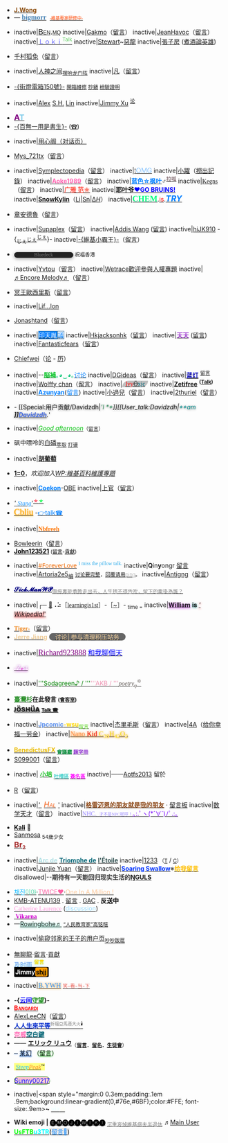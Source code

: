   - **[<span style="color: #8c4d0e;">J.</span>](https://zh.wikipedia.org/wiki/user:Wong128hk "wikilink")[<span style="color: #8c4d0e;">Wong</span>](https://zh.wikipedia.org/wiki/user_talk:Wong128hk "wikilink")**
  - — **[<font face="MS Gothic" size="3" color="#4682B4">bigmorr</font>](https://zh.wikipedia.org/wiki/User:Bigmorr "wikilink")**  [<font face="MS Gothic" size="-2"><span style="color:#FF4500">-維基專家研修中-</span>](https://zh.wikipedia.org/wiki/User_talk:Bigmorr "wikilink")</font>

<!-- end list -->

  -
    inactive|<span style="font-size: 13pt; font-variant:small-caps; font-family:Arial">[Ben](https://zh.wikipedia.org/wiki/User:Bencmq "wikilink").[mq](https://zh.wikipedia.org/wiki/User_talk:Bencmq "wikilink")</span>
    inactive|[Gakmo](https://zh.wikipedia.org/wiki/User:Gakmo "wikilink")（[留言](https://zh.wikipedia.org/wiki/User_talk:Gakmo "wikilink")）
    inactive|[JeanHavoc](https://zh.wikipedia.org/wiki/User:JeanHavoc "wikilink")（[留言](https://zh.wikipedia.org/wiki/User_talk:JeanHavoc "wikilink")）
    inactive|[<font color="#6666FF">Ｌｏｋｉ</font>](https://zh.wikipedia.org/wiki/User:Lokionly "wikilink")[<sup><font color="#66CC66">Talk</font></sup>](https://zh.wikipedia.org/wiki/User_talk:Lokionly "wikilink")
    inactive|[Stewart](https://zh.wikipedia.org/wiki/User:Stewart "wikilink")\~[惡龍](https://zh.wikipedia.org/wiki/User_talk:Stewart "wikilink")
    inactive|[張子房](https://zh.wikipedia.org/wiki/User:子房 "wikilink") ([煮酒論英雄](https://zh.wikipedia.org/wiki/User_talk:子房 "wikilink"))

<!-- end list -->

  - [千村狐兔](https://zh.wikipedia.org/wiki/User:Manchiu "wikilink")（[留言](https://zh.wikipedia.org/wiki/User_talk:Manchiu "wikilink")）

<!-- end list -->

  -
    inactive|[人神之间](https://zh.wikipedia.org/wiki/User:人神之间 "wikilink")<sub>[摆哈龙门阵](https://zh.wikipedia.org/wiki/User_talk:人神之间 "wikilink")</sub>
    inactive|[凡](https://zh.wikipedia.org/wiki/User:魯班 "wikilink")（[留言](https://zh.wikipedia.org/wiki/User_talk:魯班 "wikilink")）

<!-- end list -->

  - [-{街燈電箱150號}-](https://zh.wikipedia.org/wiki/User:Cdip150 "wikilink") <small>[開箱維修](https://zh.wikipedia.org/wiki/User_talk:Cdip150 "wikilink") [抄錶](https://zh.wikipedia.org/wiki/Special:Contributions/Cdip150 "wikilink") [檢驗證明](https://zh.wikipedia.org/wiki/WP:AH/ARC/2011/1-3 "wikilink")</small>

<!-- end list -->

  -
    inactive|[Alex](https://zh.wikipedia.org/wiki/User:Alexsh "wikilink") [S.](https://zh.wikipedia.org/wiki/User_talk:Alexsh "wikilink")[H.](https://zh.wikipedia.org/wiki/Special:Contributions/Alexsh "wikilink") [Lin](https://zh.wikipedia.org/wiki/Special:Emailuser/Alexsh "wikilink")
    inactive|[Jimmy Xu](https://zh.wikipedia.org/wiki/User:Jimmy_Xu "wikilink") <sup>[论](https://zh.wikipedia.org/wiki/User_talk:Jimmy_Xu "wikilink")</sup>

<!-- end list -->

  - [<font size="4.5" color="purple">**A**</font>](https://zh.wikipedia.org/wiki/User:AT "wikilink")[<font size="4.5" color="skyblue">**T**</font>](https://zh.wikipedia.org/wiki/User_talk:AT "wikilink")
  - [-{百無一用是書生}-](https://zh.wikipedia.org/wiki/User:Shizhao "wikilink") ([☎](https://zh.wikipedia.org/wiki/User_talk:Shizhao "wikilink"))

<!-- end list -->

  -
    inactive|[用心阁](https://zh.wikipedia.org/wiki/User:用心阁 "wikilink")[（对话页）](https://zh.wikipedia.org/wiki/User_Talk:用心阁 "wikilink")

<!-- end list -->

  - [Mys_721tx](https://zh.wikipedia.org/wiki/User:Mys_721tx "wikilink")（[留言](https://zh.wikipedia.org/wiki/User_talk:Mys_721tx "wikilink")）

<!-- end list -->

  -
    inactive|[Symplectopedia](https://zh.wikipedia.org/wiki/User:Symplectopedia "wikilink")（[留言](https://zh.wikipedia.org/wiki/User_talk:Symplectopedia "wikilink")）
    inactive|<span style="font: 200 1.1em -apple-system, 'Segoe UI', system-ui, 'Helvetica Neue', 'Roboto', Arial, sans-serif;">[t](https://zh.wikipedia.org/wiki/User:Tommyang "wikilink")[<span style="color:#1e90ff;">OMG</span>](https://zh.wikipedia.org/wiki/User_talk:Tommyang "wikilink")</span>
    inactive|[小躍](https://zh.wikipedia.org/wiki/User_talk:小躍 "wikilink")（[撈出記錄](https://zh.wikipedia.org/wiki/Special:用户贡献/小躍 "wikilink")）
    inactive|[<span style="color: #FF69B4;">**Aoke1989**</span>](https://zh.wikipedia.org/wiki/User:Aoke1989 "wikilink")（[留言](https://zh.wikipedia.org/wiki/User_talk:Aoke1989 "wikilink")）
    inactive|[<font color="#007FFF">**蓝色☆枫叶**</font>](https://zh.wikipedia.org/wiki/User:Blove_maple "wikilink")♂<sup>[<font color="#48272E">拉呱</font>](https://zh.wikipedia.org/wiki/User_talk:Blove_maple "wikilink")</sup>
    inactive|<font face='Verdana'>[Kegns](https://zh.wikipedia.org/wiki/User:Kegns "wikilink")</font>（[留言](https://zh.wikipedia.org/wiki/User_talk:Kegns "wikilink")）
    inactive|**[<span style="color:#FF4D40;">广雅 范</span>](https://zh.wikipedia.org/wiki/User:范 "wikilink")[<span style="color:salmon ; text-shadow: 0pt 1px 4px salmon;">★</span>](https://zh.wikipedia.org/wiki/User_talk:范 "wikilink")**
    inactive|<B>[耶](https://zh.wikipedia.org/wiki/user:_yhz1221 "wikilink")[叶](https://zh.wikipedia.org/wiki/user_talk:_yhz1221 "wikilink")[爷](https://zh.wikipedia.org/wiki/Special:用户贡献/Yhz1221 "wikilink")[<font color="blue">♥GO BRUINS\!</font>](https://zh.wikipedia.org/wiki/UCLA "wikilink")</B>
    inactive|<span style="color:darkblue">**[SnowKylin](https://zh.wikipedia.org/wiki/User:Snowkylin "wikilink")**</span>（[Li](https://zh.wikipedia.org/wiki/雪豹 "wikilink")|[Sn](https://zh.wikipedia.org/wiki/User_talk:Snowkylin "wikilink")|[Δ*H*](https://zh.wikipedia.org/wiki/Special:用户贡献/Snowkylin "wikilink")）
    inactive|[<span style="color:#00FF7F;font-family:Comic Sans MS;font-size: 14pt;">**CHEM**</span>](https://zh.wikipedia.org/wiki/User:jsjsjs1111 "wikilink").[<span style="color:#FF0000;">is</span>](https://zh.wikipedia.org/wiki/Portal:化学 "wikilink").[<span style="color:#007FFF;font-size: 14pt;">***TRY***</span>](https://zh.wikipedia.org/wiki/User_talk:jsjsjs1111 "wikilink")

<!-- end list -->

  - [章安德魯](https://zh.wikipedia.org/wiki/User:Ch.Andrew "wikilink")（[留言](https://zh.wikipedia.org/wiki/User_talk:Ch.Andrew "wikilink")）

<!-- end list -->

  -
    inactive|[Supaplex](https://zh.wikipedia.org/wiki/User:Supaplex "wikilink")（[留言](https://zh.wikipedia.org/wiki/User_talk:Supaplex "wikilink")）
    inactive|[Addis Wang](https://zh.wikipedia.org/wiki/用户:AddisWang "wikilink") ([留言](https://zh.wikipedia.org/wiki/User_talk:AddisWang "wikilink"))
    inactive|[hiJK910](https://zh.wikipedia.org/wiki/User:Hijk910 "wikilink") <span lang="ja" xml:lang="ja">-{[<sub>じぇ</sub><small>じぇ</small>](https://zh.wikipedia.org/wiki/User_talk:Hijk910 "wikilink")<sup>[じぇ](https://zh.wikipedia.org/wiki/Special:Contributions/Hijk910 "wikilink")</sup>}-</span>
    inactive|[-{維基小霸王}-](https://zh.wikipedia.org/wiki/User:維基小霸王 "wikilink")（[留言](https://zh.wikipedia.org/wiki/User_talk:維基小霸王 "wikilink")）

<!-- end list -->

  - [<span style="font:83% Times;line-height:1.1em;border-radius:9em;padding:0 4em;box-shadow:0 2px 9px #999;background:#222;color:#777" lang="en">Bluedeck</span>](https://zh.wikipedia.org/wiki/User_talk:Bluedeck "wikilink") <small>祝福香港</small>

<!-- end list -->

  -
    inactive|[Yvtou](https://zh.wikipedia.org/wiki/User:Yvtou "wikilink")（[留言](https://zh.wikipedia.org/wiki/User_talk:Yvtou "wikilink")）
    inactive|[Wetrace歡迎參與](https://zh.wikipedia.org/wiki/User:Wetrace "wikilink")[人權專題](https://zh.wikipedia.org/wiki/WP:人權專題 "wikilink")
    inactive|[♬Encore Melody♬](https://zh.wikipedia.org/wiki/User:Wasami007 "wikilink")（[留言](https://zh.wikipedia.org/wiki/User_talk:Wasami007 "wikilink")）

<!-- end list -->

  - [冥王歐西里斯](https://zh.wikipedia.org/wiki/User:S8321414 "wikilink")（[留言](https://zh.wikipedia.org/wiki/User_talk:S8321414 "wikilink")）

<!-- end list -->

  -
    inactive|[Lif…](https://zh.wikipedia.org/wiki/User:Liflon "wikilink")[lon](https://zh.wikipedia.org/wiki/User_talk:Liflon "wikilink")

<!-- end list -->

  - [Jonashtand](https://zh.wikipedia.org/wiki/User:Jonashtand "wikilink")（[留言](https://zh.wikipedia.org/wiki/User_talk:Jonashtand "wikilink")）

<!-- end list -->

  -
    inactive|[<span style="background:#007FFF;color:white;border:solid 1px #427DAD;">印天胤</span>](https://zh.wikipedia.org/wiki/User:TianyinLee "wikilink")[<span style="color:#007FFF; border:solid 1px #427DAD;">議</span>](https://zh.wikipedia.org/wiki/User_talk:TianyinLee "wikilink")
    inactive|[Hkjacksonhk](https://zh.wikipedia.org/wiki/User:Hkjacksonhk "wikilink")（[留言](https://zh.wikipedia.org/wiki/User_talk:Hkjacksonhk "wikilink")）
    inactive|[<span style="color: #9932CC;">**天天**</span>](https://zh.wikipedia.org/wiki/User:DreamLiner "wikilink") ([留言](https://zh.wikipedia.org/wiki/User_talk:DreamLiner "wikilink"))
    inactive|[Fantasticfears](https://zh.wikipedia.org/wiki/User:Fantasticfears "wikilink")（[留言](https://zh.wikipedia.org/wiki/User_talk:Fantasticfears "wikilink")）

<!-- end list -->

  - [Chiefwei](https://zh.wikipedia.org/wiki/User:Chiefwei "wikilink")（[论](https://zh.wikipedia.org/wiki/User_talk:Chiefwei "wikilink") - [历](https://zh.wikipedia.org/wiki/Special:Contributions/Chiefwei "wikilink")）

<!-- end list -->

  -
    inactive|--[<font color="#08C428" face="Mincho">**脳補**</font>](https://zh.wikipedia.org/wiki/User:脳内補完 "wikilink")<font color="08C476">｡◕‿◕｡</font>[<span style="color:#007FFF">讨论</span>](https://zh.wikipedia.org/wiki/User_talk:脳内補完 "wikilink")
    inactive|[DGideas](https://zh.wikipedia.org/wiki/user:DGideas "wikilink")（[留言](https://zh.wikipedia.org/wiki/user_talk:DGideas "wikilink")）
    inactive|[<span style="color:blue; text-shadow:0 1px 1px black;">蓝灯</span>](https://zh.wikipedia.org/wiki/User:Lt2818 "wikilink") <sup>[留言](https://zh.wikipedia.org/wiki/User_talk:Lt2818 "wikilink")</sup>
    inactive|[Wolffy chan](https://zh.wikipedia.org/wiki/User:Wolffy_chan "wikilink")（[留言](https://zh.wikipedia.org/wiki/User_talk:Wolffy_chan "wikilink")）
    inactive|<span style="font-family:'century gothic';background:Silver;border-radius:2em 0;">  [<span style="color:#FF0000">Ivy</span>Ӫ](https://zh.wikipedia.org/wiki/User:ivyxjc "wikilink")[<span style="color:#006374">xjc</span>](https://zh.wikipedia.org/wiki/User_talk:ivyxjc#top "wikilink")  </span>
    inactive|<b><span lang="en">[Zetifree](https://zh.wikipedia.org/wiki/User:Zetifree "wikilink")</span></b> <sup><b><span lang="en">([Talk](https://zh.wikipedia.org/wiki/User_talk:Zetifree "wikilink"))</span></b></sup>
    inactive|[<span style="color: #007FFF;">**Azunyan**</span>](https://zh.wikipedia.org/wiki/User:Yxyang93 "wikilink")([<span style="color: #007FFF;">留言</span>](https://zh.wikipedia.org/wiki/User_talk:Yxyang93 "wikilink"))
    inactive|[小過兒](https://zh.wikipedia.org/wiki/User:Subscriptshoe9 "wikilink")（[留言](https://zh.wikipedia.org/wiki/User_talk:Subscriptshoe9 "wikilink")）
    inactive|[2thuriel](https://zh.wikipedia.org/wiki/User:2thuriel "wikilink")（[留言](https://zh.wikipedia.org/wiki/User_talk:2thuriel "wikilink")）

<!-- end list -->

  - \- <span style="text-shadow:0 1px 5px #808080">\[\[Special:用户贡献/Davidzdh|<font color="#2E8B57">*'I **</font>\]\]\[\[User_talk:Davidzdh|<font color="#008B8B">**am **</font>\]\][<font color="#4169E1">**Davidzdh**</font>](https://zh.wikipedia.org/wiki/User:Davidzdh "wikilink")**.*'</span>

<!-- end list -->

  -
    inactive|[<span style="color:#00c10b;">*Good afternoon*</span>](https://zh.wikipedia.org/wiki/User:Good_afternoon "wikilink")<small>（[留言](https://zh.wikipedia.org/wiki/User_Talk:Good_afternoon "wikilink")）</small>

<!-- end list -->

  - 砜中嘌呤的[白磷](https://zh.wikipedia.org/wiki/User:WhitePhosphorus "wikilink")<sub>[萃取](https://zh.wikipedia.org/wiki/User_talk:WhitePhosphorus "wikilink") [打谱](https://zh.wikipedia.org/wiki/Special:用户贡献/WhitePhosphorus "wikilink")</sub>

<!-- end list -->

  -
    inactive|[**胡葡萄**](https://zh.wikipedia.org/wiki/U:胡葡萄 "wikilink")

<!-- end list -->

  - **[1](https://zh.wikipedia.org/wiki/User:Alexander_Misel "wikilink")[=](https://zh.wikipedia.org/wiki/User_talk:Alexander_Misel "wikilink")[0](https://zh.wikipedia.org/wiki/Special:用户贡献/Alexander_Misel "wikilink")**，*欢迎加入[WP:維基百科維護專題](https://zh.wikipedia.org/wiki/WP:維基百科維護專題 "wikilink")*

<!-- end list -->

  -
    inactive|[<span style="color: #007FFF;">**Coekon**</span>](https://zh.wikipedia.org/wiki/User:Coekon "wikilink")-[OBE](https://zh.wikipedia.org/wiki/User_talk:Coekon "wikilink")
    inactive|[上官](https://zh.wikipedia.org/wiki/User:Shangkuanlc "wikilink")（[留言](https://zh.wikipedia.org/wiki/User_talk:Shangkuanlc "wikilink")）

<!-- end list -->

  - [*' <span style="font-family:Cursive; color:#29F" lang="en">Stang</span>*'](https://zh.wikipedia.org/wiki/U:Stang "wikilink")<sup>[<span style="color:#F67 ">★</span>](https://zh.wikipedia.org/wiki/UT:Stang "wikilink")[<span style="color:#3F6 ">★</span>](https://zh.wikipedia.org/wiki/Special:Contribs/Stang "wikilink")</sup>
  - [<span style="color:orange;font: 20px Segoe Script;text-shadow:0 1px 3px orange">Cbliu</span>](https://zh.wikipedia.org/wiki/User:cbliu "wikilink") -[<span style="color: #007FFF;">👉talk☎</span>](https://zh.wikipedia.org/wiki/User_talk:cbliu "wikilink")

<!-- end list -->

  -
    inactive|[**<font face="Cursive"><font color="#FF7300">Nbfreeh</font></font>**](https://zh.wikipedia.org/wiki/User:Nbfreeh "wikilink")

<!-- end list -->

  - [Bowleerin](https://zh.wikipedia.org/wiki/User:Bowleerin "wikilink")（[留言](https://zh.wikipedia.org/wiki/User_talk:Bowleerin "wikilink")）
  - **[<span style="color: black;">John123521</span>](https://zh.wikipedia.org/wiki/User:John123521 "wikilink")**<small> ([<span style="color: black;">留言</span>](https://zh.wikipedia.org/wiki/User_talk:John123521 "wikilink")-[<span style="color: black;">貢獻</span>](https://zh.wikipedia.org/wiki/Special:Contributions/John123521 "wikilink"))</small>

<!-- end list -->

  -
    inactive|[<span style="font-family: Noto Sans; color:#ee6b07;">\#ForeverLove</span>](https://zh.wikipedia.org/wiki/User:FRDian "wikilink") <sup><span style="color:#2DABEA; font-family: STKaiti;">I miss the pillow talk.</span></sup>
    inactive|<span class="Qsign1">**Q**in**y**ongr</span> <span class="Qsign2">[留言](https://zh.wikipedia.org/wiki/User_talk:Qinyongr "wikilink")</span> <span class="Qsign3">  </span>
    inactive|[Artoria](https://zh.wikipedia.org/wiki/用户:Artoria2e5 "wikilink")[2e5](https://zh.wikipedia.org/wiki/用户讨论:Artoria2e5 "wikilink")<sub>[编](https://zh.wikipedia.org/wiki/特殊:用户贡献/Artoria2e5 "wikilink")</sub> <small style="font-weight:lighter">[讨论要完整](https://zh.wikipedia.org/wiki/WP:TPG#multi "wikilink")，<u>回覆请用[ping](https://zh.wikipedia.org/wiki/T:ping "wikilink")</u>。</small>
    inactive|[Antigng](https://zh.wikipedia.org/wiki/User:Antigng "wikilink")（[留言](https://zh.wikipedia.org/wiki/User_talk:Antigng "wikilink")）

<!-- end list -->

  - **[<font color="navy">𝓢𝓲𝓬𝓴𝓜𝓪𝓷𝓦𝓟</font>](https://zh.wikipedia.org/wiki/U:SickManWP "wikilink")**<sub>[<font color="grey">傷痕裏能勇敢走出去，人生捨不得告吹，留下的牽掛為誰？</font>](https://zh.wikipedia.org/wiki/UT:SickManWP "wikilink")</sub>

<!-- end list -->

  -
    inactive|┌─ [🤖️](https://zh.wikipedia.org/wiki/User:Chenyijia001/Telegram巡查频道 "wikilink")⠠⠵［<font face="Verdana" color="#01aadf" >[learningis1st](https://zh.wikipedia.org/wiki/User:Chenyijia001 "wikilink")</font>］-［<font color="#01aadf" >[\~](https://zh.wikipedia.org/wiki/User_talk:Chenyijia001 "wikilink")</font>］- <sub>time =</sub>
    inactive|[<span style="text-shadow:0 1px 5px #D94DFF;">**William**</span>](https://zh.wikipedia.org/wiki/User:WilliamSkyWalk "wikilink") <span style="text-shadow:0 1px 5px #008B8B">**is**</span> [<span style="text-shadow:0 1px 5px #FF0000;">*' Wikipedia\!*'</span>](https://zh.wikipedia.org/wiki/User_talk:WilliamSkyWalk "wikilink")

<!-- end list -->

  - [<span style="color:#E82;font-family:Times;">**Tiger-**</span>](https://zh.wikipedia.org/wiki/U:Tigerzeng "wikilink")（[留言](https://zh.wikipedia.org/wiki/UT:Tigerzeng#top "wikilink")）
  - [<font color="#EC9">**Jerre Jiang**</font>](https://zh.wikipedia.org/wiki/U:Datou_1996 "wikilink") <span style="color:#EC9;background:#666;border-radius:9px">　[<font color="#EC9">讨论</font>](https://zh.wikipedia.org/wiki/User_talk:Datou_1996 "wikilink")│[<font color="#EC9">参与清理积压站务</font>](https://zh.wikipedia.org/wiki/WP:BL "wikilink")　</span>

<!-- end list -->

  -
    inactive|[<font face="Cooper Black" size="4" color="purple">Richard923888</font>](https://zh.wikipedia.org/wiki/User:Richard923888 "wikilink") [<font face="Cooper Black" size="3" color="blue">和我聊個天](https://zh.wikipedia.org/wiki/User_talk:Richard923888 "wikilink")</font>

<!-- end list -->

  - [<span style="font: 17px fantasy;text-shadow:0 1px 5px #9B00AA"><span style="color:#F8F8FF">-Z<span style="font-size: 10px;color:#f409d5">e</span>st</span></span>](https://zh.wikipedia.org/wiki/USER:-Zest "wikilink")

<!-- end list -->

  -
    inactive|[<font color="#008000">'''Sodagreen♪ / '''</font>](https://zh.wikipedia.org/wiki/User:MusicMath "wikilink")[<font color="#EF92B1">'''AKB / '''</font>](https://zh.wikipedia.org/wiki/User_talk:MusicMath "wikilink")[<span style="color:#625B57;font-family:serif;">*poetry*<sub>φ</sub><sup>✡</sup></span>](https://zh.wikipedia.org/wiki/Special:用戶貢獻/MusicMath "wikilink")

<!-- end list -->

  - **[<span style="color:#228B22">臺灣杉</span>](https://zh.wikipedia.org/wiki/User:Taiwania_Justo "wikilink")**在此發言 <small>**([會客室](https://zh.wikipedia.org/wiki/User_Talk:Taiwania_Justo "wikilink"))**</small>
  - <span style="text-shadow:grey 0.1em 0.1em 0.1em;class=texhtml;font-size:18px">**[ᴊösʜüᴀ](https://zh.wikipedia.org/wiki/User:Joshua_Zhan "wikilink")**</span> <span style="text-shadow:grey 0.1em 0.1em 0.1em;class=texhtml;font-size:11px">**[Talk ☎](https://zh.wikipedia.org/wiki/User_talk:Joshua_Zhan "wikilink")**</span>

<!-- end list -->

  -
    inactive|[<font color="#6495ED">**Jpcomic**</font>](https://zh.wikipedia.org/wiki/User:Jpcomic "wikilink")[<font color="gold">**-wsu**</font>](https://zh.wikipedia.org/wiki/WP:WSU "wikilink")<sub>[<font color="#52D017">留言</font>](https://zh.wikipedia.org/wiki/用户讨论:Jpcomic "wikilink")</sub>
    inactive|[杰里毛斯](https://zh.wikipedia.org/wiki/User:杰里毛斯 "wikilink")（[留言](https://zh.wikipedia.org/wiki/User_talk:杰里毛斯 "wikilink")）
    inactive|[4A](https://zh.wikipedia.org/wiki/User:AndyAndyAndyAlbert "wikilink")（[给你幸福一劳金](https://zh.wikipedia.org/wiki/User_talk:AndyAndyAndyAlbert "wikilink")）
    inactive|[<span style="font: 16px Segoe Script;text-shadow:0px 0px 5px #ff8c00"><span style="color:#ff8844">Nano<span style="color:#ee0000"> Kid</span><span style="color:#eedd11;"> C<sub>39</sub>H<sub>42</sub>O<sub>2</sub></span>](https://zh.wikipedia.org/wiki/USER:NanoKid "wikilink")

<!-- end list -->

  - <b> [<font color="#E9BA00">BenedictusFX</font>](https://zh.wikipedia.org/wiki/U:BenedictusFX "wikilink") <sub>[<font color="#0C8C3D">會議廳</font>](https://zh.wikipedia.org/wiki/UT:BenedictusFX "wikilink") [<font color="#8D31CE">題字冊</font>](https://zh.wikipedia.org/wiki/U:BenedictusFX/Sign "wikilink")</sub></b>
  - [S099001](https://zh.wikipedia.org/wiki/User:S099001 "wikilink")（[留言](https://zh.wikipedia.org/wiki/User_talk:S099001 "wikilink")）

<!-- end list -->

  -
    inactive| [<span style="color: #22C32E;">**小培**</span>](https://zh.wikipedia.org/wiki/User:Smallpei "wikilink") <sub>[<font color="#48D1CC">**吐槽區**</font>](https://zh.wikipedia.org/wiki/User_talk:Smallpei "wikilink") [<font color="#FF00FF">**簽名區**</font>](https://zh.wikipedia.org/wiki/用戶:Smallpei/訪客簽名區 "wikilink")</sub>
    inactive|——[Aotfs2013](https://zh.wikipedia.org/wiki/User:Aotfs2013 "wikilink") 留於

<!-- end list -->

  - [R](https://zh.wikipedia.org/wiki/User:Ryokie38 "wikilink")（[留言](https://zh.wikipedia.org/wiki/User_talk:Ryokie38 "wikilink")）

<!-- end list -->

  -
    inactive|[*' <span title="mw:Extension:RefuteHal" style="color:#F35C15;font-variant:small-caps; font-size:17px;padding: 0 5px;">Hal</span>*'](https://zh.wikipedia.org/wiki/U:Hal_0005 "wikilink")
    inactive|[<span style="color: #8B4513;">**格雷迈恩的朋友就是我的朋友**</span>](https://zh.wikipedia.org/wiki/User:Hendrickzhang "wikilink") · [留言板](https://zh.wikipedia.org/wiki/User_talk:Hendrickzhang "wikilink")
    inactive|[数学天才](https://zh.wikipedia.org/wiki/User:Hanson_Sin_Yee_Hang "wikilink")（[留言](https://zh.wikipedia.org/wiki/User_talk:Hanson_Sin_Yee_Hang "wikilink")）
    inactive|[<span style="font-family:'Comic Sans MS';color:#98F;">NHC<small><small>、才不是NPC呢哼！</small></small></span>](https://zh.wikipedia.org/wiki/U:NHC "wikilink")[<span style="color:#70F;">｡:.ﾟヽ(\*´∀\`)ﾉﾟ.:｡</span>](https://zh.wikipedia.org/wiki/UT:NHC "wikilink")

<!-- end list -->

  - [<span style="color:black;">**Kali**</span>](https://zh.wikipedia.org/wiki/User:Kalicine730 "wikilink") 🎼
  - [San](https://zh.wikipedia.org/wiki/U:Sanmosa "wikilink")[mo](https://zh.wikipedia.org/wiki/UT:Sanmosa "wikilink")[sa](https://zh.wikipedia.org/wiki/Special:Contribs/Sanmosa "wikilink") <sub>54歲少女</sub>
  - [<font size="4.5" color="brown">**B**</font>](https://zh.wikipedia.org/wiki/U:Brror "wikilink")[<font size="4.5" color="brown">**r**</font>](https://zh.wikipedia.org/wiki/UT:Brror "wikilink")[<font color=brown>**<sub>2</sub>**</font>](https://zh.wikipedia.org/wiki/U:Brror/s "wikilink")

<!-- end list -->

  -
    inactive|[<span style="color: #AFDFE4;">**Arc de**</span>](https://zh.wikipedia.org/wiki/U:崇朝其雨 "wikilink") [<span style="color: #006374;">**Triomphe de**</span>](https://zh.wikipedia.org/wiki/U:崇朝其雨/签名區 "wikilink") [<span style="color: #2F4F4F;">**l'Étoile**</span>](https://zh.wikipedia.org/wiki/UT:崇朝其雨 "wikilink")
    inactive|[1233](https://zh.wikipedia.org/wiki/U:1233 "wikilink") <small>（[T](https://zh.wikipedia.org/wiki/UT:1233 "wikilink")</small> / <small>[C](https://zh.wikipedia.org/wiki/Special:Contributions/1233 "wikilink")）</small>
    inactive|[Junjie Yuan](https://zh.wikipedia.org/wiki/User:Junjie_Yuan "wikilink")（[留言](https://zh.wikipedia.org/wiki/User_talk:Junjie_Yuan "wikilink")）
    inactive|[<span style="color: #0033FF;">**Soaring Swallow**</span>](https://zh.wikipedia.org/wiki/User:Soaring_swallow "wikilink")※[<span style="color: #FFBF00;">**给我留言**</span>](https://zh.wikipedia.org/wiki/User_talk:Soaring_swallow "wikilink")
    disallowed|--<span style="color:#343434">**期待有一天能回归现实生活的[<templatestyles src="Template:IPA/styles.css" /><span class="IPA">ŊGULS</span>](https://zh.wikipedia.org/wiki/Special:用户贡献/Ngguls "wikilink")**</span>

<!-- end list -->

  - [<span style="color:#04b7ff;">채진</span>](https://zh.wikipedia.org/wiki/U:Jane9306 "wikilink")[<span style="color:#55d8a8;">이야</span>](https://zh.wikipedia.org/wiki/UT:Jane9306 "wikilink")·[<span style="color: #Ff5fa2;">TWICE❤</span>](https://zh.wikipedia.org/wiki/TWICE "wikilink")·[<span style="color: #fcc89b;">One In A Million \!</span>](https://zh.wikipedia.org/wiki/U:Jane9306/Sign "wikilink")
  - [KMB-ATENU139](https://zh.wikipedia.org/wiki/User:SH6188 "wikilink") . [留言](https://zh.wikipedia.org/wiki/UT:SH6188 "wikilink") . [GAC](https://zh.wikipedia.org/wiki/Wikipedia:優良條目評選#願榮光歸香港 "wikilink") . <span style="color: black;">**反送中**</span>
  - [<span style="color:#FD99DB;font-family:Ink Free">Catherine Laurence</span>](https://zh.wikipedia.org/wiki/U:Catherine_Laurence "wikilink") ([<font color="#99dbfd">discussion</font>](https://zh.wikipedia.org/wiki/UT:Catherine_Laurence "wikilink"))
  - [<span style="font-family: Book Antiqua;color:#D200D2;"> **Vikarna**</span>](https://zh.wikipedia.org/wiki/User_talk:Vikarna "wikilink")
  - —<span style="text-shadow:0 1px 5px #66F9CF">[Rowing](https://zh.wikipedia.org/wiki/U:Rowingbohe "wikilink")[bohe](https://zh.wikipedia.org/wiki/UT:Rowingbohe "wikilink")[♬](https://zh.wikipedia.org/wiki/U:Rowingbohe/Q "wikilink")</span> <small>[“人民教育家”](https://zh.wikipedia.org/wiki/荣誉称号 "wikilink")[高铭暄](../Page/高铭暄.md "wikilink")</small>

<!-- end list -->

  -
    inactive|[偷窥邻家的王子的用户页](https://zh.wikipedia.org/wiki/U:邻家的王子 "wikilink")<sub>[吵吵跋扈](https://zh.wikipedia.org/wiki/UT:邻家的王子 "wikilink")</sub>

<!-- end list -->

  - [無聊龍](https://zh.wikipedia.org/wiki/User:無聊龍 "wikilink")·[留言](https://zh.wikipedia.org/wiki/User_talk:無聊龍 "wikilink")·[貢獻](https://zh.wikipedia.org/wiki/Special:用户贡献/無聊龍 "wikilink")
  - <span style="text-shadow:0 1px 5px #99FFFF">[<font color="#6495ED">及时雨</font>](https://zh.wikipedia.org/wiki/User:94rain "wikilink") [<sup><font color="gold">**留言**</font></sup>](https://zh.wikipedia.org/wiki/User_talk:94rain "wikilink") </span>
  - [**<span style="background:#000;padding:3px; color:#fff;border-radius:2px;">Jimmy<span style="color: #000;background-color:#f90;padding:2px;border-radius:3px;">shjj</span></span>**](https://zh.wikipedia.org/wiki/Ut:Jimmyshjj "wikilink")

<!-- end list -->

  -
    inactive|[<span style="font: 16px Segoe Script;text-shadow:0px 0px 5px #ff8c00"><span style="color:#39f">B.YWH](https://zh.wikipedia.org/wiki/U:BrianYWH "wikilink") <small>[<span style="color:#eb5d54"> 笑-看-当-下](https://zh.wikipedia.org/wiki/UT:BrianYWH "wikilink")</small>

<!-- end list -->

  - **-{[<span style="color:blue">云间</span>](https://zh.wikipedia.org/wiki/U:WQL "wikilink")[<span style="color:green">守望</span>](https://zh.wikipedia.org/wiki/UT:WQL "wikilink")}-**
  - [<span style="font-variant:small-caps; color:red">**Bangardi**</span>](https://zh.wikipedia.org/wiki/User_talk:Happy60907 "wikilink")
  - [AlexLeeCN](https://zh.wikipedia.org/wiki/User:AlexLeeCN "wikilink")（[留言](https://zh.wikipedia.org/wiki/User_talk:AlexLeeCN "wikilink")）
  - [<span style="color: #0029CC;font-family:微軟正黑體">**人人生來平等**</span>](https://zh.wikipedia.org/wiki/U:人人生來平等 "wikilink")[<sup><font face="微軟正黑體" color="#808080" size="1">祈福亞馬遜大火</font>🕯️</sup>](https://zh.wikipedia.org/wiki/UT:人人生來平等 "wikilink")
  - [<span style="color:#FF69B4;font-family:arial">**奈威**</span>](https://zh.wikipedia.org/wiki/U:Nightwayyyyy "wikilink")[<span style="color:#006374;font-family:arial">**空白鍵**</span>](https://zh.wikipedia.org/wiki/UT:Nightwayyyyy "wikilink")
  - —— **[エリック リュウ](https://zh.wikipedia.org/wiki/使用者:Ericliu1912 "wikilink")**<sub>（**[留言](https://zh.wikipedia.org/wiki/使用者討論:Ericliu1912 "wikilink")．[留名](https://zh.wikipedia.org/wiki/使用者:Ericliu1912#訪客芳名錄 "wikilink")．[生徒會](https://zh.wikipedia.org/wiki/維基百科:維基學生會 "wikilink")**）</sub>
  - <font face='Segoe UI'><span style="text-shadow:0 1px 3px#0066FF">-- [某幻](https://zh.wikipedia.org/wiki/User:Terry850324 "wikilink")</span></font> <font face='Segoe UI'><span style="text-shadow:0 1px 3px#33FF33">（[留言](https://zh.wikipedia.org/wiki/User_talk:Terry850324 "wikilink")）</span></font>

<!-- end list -->

  -
    <span style="background:rgb(255,255,127)"> <i><span style="font-family:Times">[<span style="color:rgb(32,191,255)">Steep</span>](https://zh.wikipedia.org/wiki/User:SteepPeak "wikilink")[<span style="color:rgb(255,127,32)">Peak</span>](https://zh.wikipedia.org/wiki/User_talk:SteepPeak "wikilink")</span></i>™</span>

<!-- end list -->

  - [<span style="background:pink;border:1px green solid;color:blue;text-shadow:2px 1px 2px white;border-radius:30px"> Sunny00217 </span>](https://zh.wikipedia.org/wiki/User:Sunny00217 "wikilink")

<!-- end list -->

  -
    inactive|\<span style="margin:0 0.3em;padding:.1em .9em;background:linear-gradient(0,\#76e,\#6BF);color:\#FFE; font-size:.9em\>**\~ [<font color=#EFF>viz</font>](https://zh.wikipedia.org/wiki/U:viztor "wikilink")[<span style="color:#FFE;font-size:.8em;"> ✪</span>](https://zh.wikipedia.org/wiki/UT:viztor "wikilink")**</span>

<!-- end list -->

  - **Wiki emoji | [<font color="black">🅔🅜🅞🅙🅘🅦🅘🅚🅘</span>](https://zh.wikipedia.org/wiki/User:Emojiwiki/r "wikilink")** <sub>[<font color="grey">沉重哀悼維基病夫半退休</font>](https://zh.wikipedia.org/wiki/UT:Emojiwiki "wikilink")</sub> ♬[Main User](https://zh.wikipedia.org/wiki/User:Emojiwiki "wikilink")
  - [<span style="color:#00ff00">**UsFTB</span><span style="color:aqua">u3TR**</span>](https://zh.wikipedia.org/wiki/U:UsFTBu3TR "wikilink")<span style="background:#e6e6e6">([<span style="color:#1e90ff">留言📩</span>](https://zh.wikipedia.org/wiki/UT:UsFTBu3TR "wikilink"))</span>